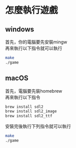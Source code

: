 # 怎麼執行遊戲

## windows
首先，你的電腦要先安裝mingw   
再來執行以下指令就可以執行
```sh
make
./game
```

## macOS
首先，電腦要先裝homebrew  
再來執行以下指令
```sh
brew install sdl2
brew install sdl2_image
brew install sdl2_ttf
```
安裝完後執行下列指令就可以執行
```sh
make
./game
```

